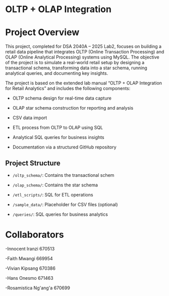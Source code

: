 # OLTP + OLAP Integration

# Project Overview

This project, completed for DSA 2040A – 2025 Lab2, focuses on building a retail data pipeline that integrates OLTP (Online Transaction Processing) and OLAP (Online Analytical Processing) systems using MySQL. The objective of the project is to simulate a real-world retail setup by designing a transactional schema, transforming data into a star schema, running analytical queries, and documenting key insights.

The project is based on the extended lab manual “OLTP + OLAP Integration for Retail Analytics” and includes the following components:


 - OLTP schema design for real-time data capture

 -  OLAP star schema construction for reporting and analysis

 - CSV data import 

 - ETL process from OLTP to OLAP using SQL

 - Analytical SQL queries for business insights

 - Documentation via a structured GitHub repository

 ##  Project Structure
 
- `/oltp_schema/`: Contains the transactional schem
  
- `/olap_schema/`: Contains the star schema
  
- `/etl_scripts/`: SQL for ETL operations
  
- `/sample_data/`: Placeholder for CSV files (optional)
  
- `/queries/`: SQL queries for business analytics



# Collaborators

-Innocent Iranzi 670513

-Faith Mwangi 669954

-Vivian Kipsang 670386

-Hans Onesmo 671463

-Rosamistica Ng'ang'a 670699
